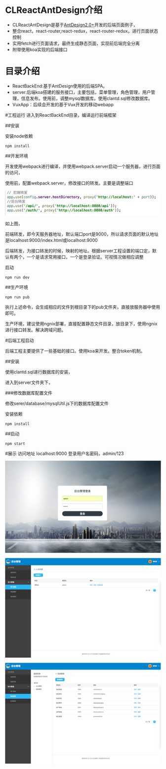# CLReactAntDesign介绍
* CLReactAntDesign是基于[AntDesign2.0+](https://ant.design/)开发的后端页面例子，
* 整合react，react-router,react-redux，react-router-redux。进行页面状态控制
* 实用fetch进行页面请求，最终生成静态页面，实现前后端完全分离
* 附带使用koa实现的后端接口

# 目录介绍
* ReactBackEnd:基于AntDesign使用的后端SPA。
* server:后端koa搭建的服务接口，主要包括，菜单管理，角色管理，用户管理，信息发布。使用前，调整mysql数据库。使用clantd.sql修改数据库。
* VuxApp：后续会开发的基于Vux开发的移动webapp

#工程运行
进入到ReactBackEnd目录，编译运行前端框架

##安装

安装node依赖

```
npm install

```

##开发环境

开发使用webpack进行编译，并使用webpack.server启动一个服务器，进行页面的访问，

使用前，配置webpack.server，修改接口的转发。主要是调整端口

![](img/webpackserverconfig.png)

如上图，

前端转发，即今天服务器地址，默认端口port是9000，所以请求页面的默认地址是localhost:9000/index.html或localhost:9000

后端转发，为接口转发的时候，映射的地址。根据server工程设置的端口定，默认有两个，一个是请求常用接口，一个是登录验证。可视情况做相应调整

启动

```
npm run dev

```

##生产环境

```
npm run pub

```

执行上述命令，会生成相应的文件到根目录下的pub文件夹，直接放服务器中使用即可。

生产环境，建议使用ngnix部署，直接配置静态文件目录，放目录下，使用ngnix进行接口转发。解决跨域问题。

#后端工程启动

后端工程主要提供了一些基础的接口。使用koa来开发。整合token机制。


##安装

使用clantd.sql进行数据库的安装，

进入到server文件夹下，

###修改数据库配置文件

修改serer/database/mysqlUtil.js下的数据库配置文件

安装依赖
```
npm install

```

##启动

```
npm start
```


#展示
访问地址 localhost:9000 登录用户名密码，admin/123

![](img/login.png)

![](img/b1.png)

![](img/b2.png)
